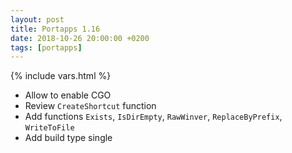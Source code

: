 ```yaml
---
layout: post
title: Portapps 1.16
date: 2018-10-26 20:00:00 +0200
tags: [portapps]
---
```

{% include vars.html %}

* Allow to enable CGO
* Review `CreateShortcut` function
* Add functions `Exists`, `IsDirEmpty`, `RawWinver`, `ReplaceByPrefix`, `WriteToFile`
* Add build type single